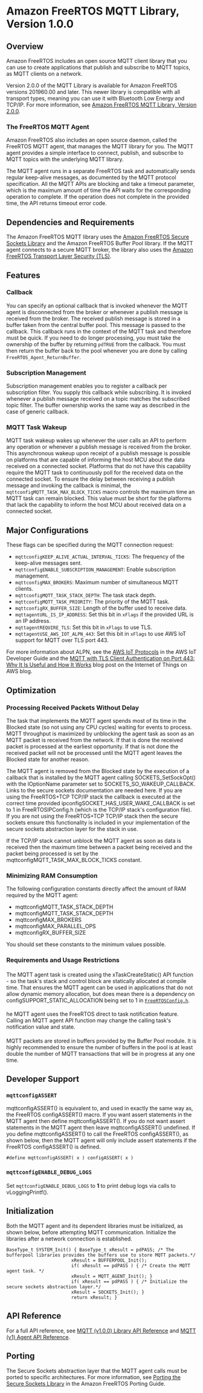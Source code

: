 # Amazon FreeRTOS MQTT Library, Version 1\.0\.0<a name="freertos-lib-cloud-mqtt"></a>

## Overview<a name="freertos-mqtt-overview"></a>

Amazon FreeRTOS includes an open source MQTT client library that you can use to create applications that publish and subscribe to MQTT topics, as MQTT clients on a network\.

Version 2\.0\.0 of the MQTT Library is available for Amazon FreeRTOS versions 201960\.00 and later\. This newer library is compatible with all transport types, meaning you can use it with Bluetooth Low Energy and TCP/IP\. For more information, see [Amazon FreeRTOS MQTT Library, Version 2\.0\.0](freertos-mqtt-2.md)\.

### The FreeRTOS MQTT Agent<a name="freertos-mqtt-agent"></a>

Amazon FreeRTOS also includes an open source daemon, called the FreeRTOS MQTT agent, that manages the MQTT library for you\. The MQTT agent provides a simple interface to connect, publish, and subscribe to MQTT topics with the underlying MQTT library\.

The MQTT agent runs in a separate FreeRTOS task and automatically sends regular keep\-alive messages, as documented by the MQTT protocol specification\. All the MQTT APIs are blocking and take a timeout parameter, which is the maximum amount of time the API waits for the corresponding operation to complete\. If the operation does not complete in the provided time, the API returns timeout error code\.

## Dependencies and Requirements<a name="freertos-mqtt-dependencies"></a>

The Amazon FreeRTOS MQTT library uses the [Amazon FreeRTOS Secure Sockets Library](secure-sockets.md) and the Amazon FreeRTOS Buffer Pool library\. If the MQTT agent connects to a secure MQTT broker, the library also uses the [Amazon FreeRTOS Transport Layer Security \(TLS\)](security-tls.md)\.

## Features<a name="freertos-mqtt-features"></a>

### Callback<a name="freertos-lib-cloud-mqtt-callback"></a>

You can specify an optional callback that is invoked whenever the MQTT agent is disconnected from the broker or whenever a publish message is received from the broker\. The received publish message is stored in a buffer taken from the central buffer pool\. This message is passed to the callback\. This callback runs in the context of the MQTT task and therefore must be quick\. If you need to do longer processing, you must take the ownership of the buffer by returning `pdTRUE` from the callback\. You must then return the buffer back to the pool whenever you are done by calling `FreeRTOS_Agent_ReturnBuffer`\.

### Subscription Management<a name="freertos-lib-cloud-mqtt-sub-mgmt"></a>

Subscription management enables you to register a callback per subscription filter\. You supply this callback while subscribing\. It is invoked whenever a publish message received on a topic matches the subscribed topic filter\. The buffer ownership works the same way as described in the case of generic callback\.

### MQTT Task Wakeup<a name="freertos-lib-cloud-mqtt-wakeup"></a>

MQTT task wakeup wakes up whenever the user calls an API to perform any operation or whenever a publish message is received from the broker\. This asynchronous wakeup upon receipt of a publish message is possible on platforms that are capable of informing the host MCU about the data received on a connected socket\. Platforms that do not have this capability require the MQTT task to continuously poll for the received data on the connected socket\. To ensure the delay between receiving a publish message and invoking the callback is minimal, the `mqttconfigMQTT_TASK_MAX_BLOCK_TICKS` macro controls the maximum time an MQTT task can remain blocked\. This value must be short for the platforms that lack the capability to inform the host MCU about received data on a connected socket\.

## Major Configurations<a name="freertos-lib-cloud-mqtt-config"></a>

These flags can be specified during the MQTT connection request:
+ `mqttconfigKEEP_ALIVE_ACTUAL_INTERVAL_TICKS`: The frequency of the keep\-alive messages sent\.
+ `mqttconfigENABLE_SUBSCRIPTION_MANAGEMENT`: Enable subscription management\.
+ `mqttconfigMAX_BROKERS`: Maximum number of simultaneous MQTT clients\.
+ `mqttconfigMQTT_TASK_STACK_DEPTH`: The task stack depth\.
+ `mqttconfigMQTT_TASK_PRIORITY`: The priority of the MQTT task\.
+ `mqttconfigRX_BUFFER_SIZE`: Length of the buffer used to receive data\.
+ `mqttagentURL_IS_IP_ADDRESS`: Set this bit in `xFlags` if the provided URL is an IP address\.
+ `mqttagentREQUIRE_TLS`: Set this bit in `xFlags` to use TLS\.
+ `mqttagentUSE_AWS_IOT_ALPN_443`: Set this bit in `xFlags` to use AWS IoT support for MQTT over TLS port 443\.

For more information about ALPN, see the [AWS IoT Protocols](https://docs.aws.amazon.com/iot/latest/developerguide/protocols.html) in the AWS IoT Developer Guide and the [MQTT with TLS Client Authentication on Port 443: Why It Is Useful and How It Works](https://aws.amazon.com/blogs/iot/mqtt-with-tls-client-authentication-on-port-443-why-it-is-useful-and-how-it-works) blog post on the Internet of Things on AWS blog\. 

## Optimization<a name="freertos-mqtt-optimization"></a>

### Processing Received Packets Without Delay<a name="freertos-mqtt-optimization-packets"></a>

The task that implements the MQTT agent spends most of its time in the Blocked state \(so not using any CPU cycles\) waiting for events to process\. MQTT throughput is maximized by unblocking the agent task as soon as an MQTT packet is received from the network\. If that is done the received packet is processed at the earliest opportunity\. If that is not done the received packet will not be processed until the MQTT agent leaves the Blocked state for another reason\. 

The MQTT agent is removed from the Blocked state by the execution of a callback that is installed by the MQTT agent calling SOCKETS\_SetSockOpt\(\) with the lOptionName parameter set to SOCKETS\_SO\_WAKEUP\_CALLBACK\. Links to the secure sockets documentation are needed here\. If you are using the FreeRTOS\+TCP TCP/IP stack the callback is executed at the correct time provided ipconfigSOCKET\_HAS\_USER\_WAKE\_CALLBACK is set to 1 in FreeRTOSIPConfig\.h \(which is the TCP/IP stack's configuration file\)\. If you are not using the FreeRTOS\+TCP TCP/IP stack then the secure sockets ensure this functionality is included in your implementation of the secure sockets abstraction layer for the stack in use\.

 If the TCP/IP stack cannot unblock the MQTT agent as soon as data is received then the maximum time between a packet being received and the packet being processed is set by the mqttconfigMQTT\_TASK\_MAX\_BLOCK\_TICKS constant\. 

### Minimizing RAM Consumption<a name="freertos-mqtt-optimization-ram"></a>

The following configuration constants directly affect the amount of RAM required by the MQTT agent:
+ mqttconfigMQTT\_TASK\_STACK\_DEPTH
+ mqttconfigMQTT\_TASK\_STACK\_DEPTH
+ mqttconfigMAX\_BROKERS
+ mqttconfigMAX\_PARALLEL\_OPS
+ mqttconfigRX\_BUFFER\_SIZE

You should set these constants to the minimum values possible\.

### Requirements and Usage Restrictions<a name="freertos-mqtt-requirements-restrictions"></a>

#### <a name="w3aab9c27c13b7b3"></a>

The MQTT agent task is created using the xTaskCreateStatic\(\) API function \- so the task's stack and control block are statically allocated at compile time\. That ensures the MQTT agent can be used in applications that do not allow dynamic memory allocation, but does mean there is a dependency on configSUPPORT\_STATIC\_ALLOCATION being set to 1 in [`FreeRTOSConfig.h`](dev-guide-freertos-kernel.md#freertos-config)\. 

#### <a name="w3aab9c27c13b7b5"></a>

he MQTT agent uses the FreeRTOS direct to task notification feature\. Calling an MQTT agent API function may change the calling task's notification value and state\. 

#### <a name="w3aab9c27c13b7b7"></a>

MQTT packets are stored in buffers provided by the Buffer Pool module\. It is highly recommended to ensure the number of buffers in the pool is at least double the number of MQTT transactions that will be in progress at any one time\.

## Developer Support<a name="freertos-mqtt-support"></a>

### `mqttconfigASSERT`<a name="w3aab9c27c15b3"></a>

mqttconfigASSERT\(\) is equivalent to, and used in exactly the same way as, the FreeRTOS configASSERT\(\) macro\. If you want assert statements in the MQTT agent then define mqttconfigASSERT\(\)\. If you do not want assert statements in the MQTT agent then leave mqttconfigASSERT\(\) undefined\. If you define mqttconfigASSERT\(\) to call the FreeRTOS configASSERT\(\), as shown below, then the MQTT agent will only include assert statements if the FreeRTOS configASSERT\(\) is defined\. 

`#define mqttconfigASSERT( x ) configASSERT( x )`

### `mqttconfigENABLE_DEBUG_LOGS`<a name="w3aab9c27c15b5"></a>

#### <a name="w3aab9c27c15b5b3"></a>

Set `mqttconfigENABLE_DEBUG_LOGS` to **1** to print debug logs via calls to vLoggingPrintf\(\)\.

## Initialization<a name="freertos-mqtt-initialization"></a>

Both the MQTT agent and its dependent libraries must be initialized, as shown below, before attempting MQTT communication\. Initialize the libraries after a network connection is established\.

```
BaseType_t SYSTEM_Init() { BaseType_t xResult = pdPASS; /* The bufferpool libraries provides the buffers use to store MQTT packets.*/
						xResult = BUFFERPOOL_Init(); 
						if( xResult == pdPASS ) { /* Create the MQTT agent task. */
						xResult = MQTT_AGENT_Init(); } 
						if( xResult == pdPASS ) { /* Initialize the secure sockets abstraction layer.*/
						xResult = SOCKETS_Init(); }
						return xResult; }
```

## API Reference<a name="freertos-mqtt-api"></a>

For a full API reference, see [ MQTT \(v1\.0\.0\) Library API Reference](https://docs.aws.amazon.com/freertos/latest/lib-ref/html1/aws__mqtt__lib_8h.html) and [ MQTT \(v1\) Agent API Reference](https://docs.aws.amazon.com/freertos/latest/lib-ref/html1/aws__mqtt__agent_8h.html)\.

## Porting<a name="freertos-mqtt-porting"></a>

The Secure Sockets abstraction layer that the MQTT agent calls must be ported to specific architectures\. For more information, see [Porting the Secure Sockets Library](https://docs.aws.amazon.com/freertos/latest/portingguide/afr-porting-ss.html) in the Amazon FreeRTOS Porting Guide\.